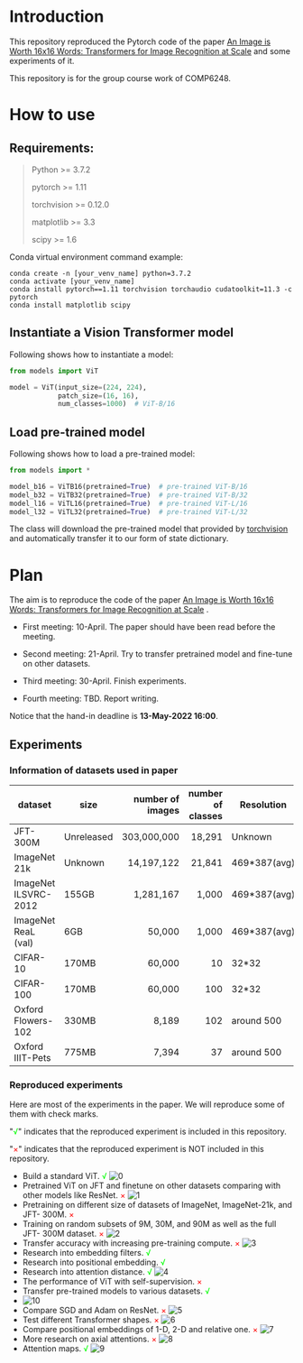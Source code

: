 # Introduction

This repository reproduced the Pytorch code of the
paper [An Image is Worth 16x16 Words: Transformers for Image Recognition at Scale](https://openreview.net/forum?id=YicbFdNTTy)
and some experiments of it.

This repository is for the group course work of COMP6248.

# How to use

## Requirements:

> Python >= 3.7.2
>
> pytorch >= 1.11
>
> torchvision >= 0.12.0
>
> matplotlib >= 3.3
>
> scipy >= 1.6

Conda virtual environment command example:

```
conda create -n [your_venv_name] python=3.7.2
conda activate [your_venv_name]
conda install pytorch==1.11 torchvision torchaudio cudatoolkit=11.3 -c pytorch
conda install matplotlib scipy
```

## Instantiate a Vision Transformer model

Following shows how to instantiate a model:

```python
from models import ViT

model = ViT(input_size=(224, 224),
            patch_size=(16, 16),
            num_classes=1000)  # ViT-B/16
```

## Load pre-trained model

Following shows how to load a pre-trained model:

```python
from models import *

model_b16 = ViTB16(pretrained=True)  # pre-trained ViT-B/16
model_b32 = ViTB32(pretrained=True)  # pre-trained ViT-B/32
model_l16 = ViTL16(pretrained=True)  # pre-trained ViT-L/16
model_l32 = ViTL32(pretrained=True)  # pre-trained ViT-L/32
```

The class will download the pre-trained model that provided by [torchvision](https://github.com/pytorch/vision) and
automatically transfer it to our form of state dictionary.

# Plan

The aim is to reproduce the code of the
paper [An Image is Worth 16x16 Words: Transformers for Image Recognition at Scale](https://openreview.net/forum?id=YicbFdNTTy)
.

* First meeting: 10-April. The paper should have been read before the meeting.

* Second meeting: 21-April. Try to transfer pretrained model and fine-tune on other datasets.

* Third meeting: 30-April. Finish experiments.

* Fourth meeting: TBD. Report writing.

Notice that the hand-in deadline is **13-May-2022 16:00**.

## Experiments

### Information of datasets used in paper

| dataset              | size       | number of images | number of classes | Resolution   |
|----------------------|------------|-----------------:|------------------:|--------------|
| JFT-300M             | Unreleased |      303,000,000 |            18,291 | Unknown      |
| ImageNet 21k         | Unknown    |       14,197,122 |            21,841 | 469*387(avg) |
| ImageNet ILSVRC-2012 | 155GB      |        1,281,167 |             1,000 | 469*387(avg) |
| ImageNet ReaL (val)  | 6GB        |           50,000 |             1,000 | 469*387(avg) |
| CIFAR-10             | 170MB      |           60,000 |                10 | 32*32        |
| CIFAR-100            | 170MB      |           60,000 |               100 | 32*32        |
| Oxford Flowers-102   | 330MB      |            8,189 |               102 | around 500   |
| Oxford IIIT-Pets     | 775MB      |            7,394 |                37 | around 500   |

### Reproduced experiments

Here are most of the experiments in the paper. We will reproduce some of them with check marks.

"<font color=lime>√</font>" indicates that the reproduced experiment is included in this repository.

"<font color=red>×</font>" indicates that the reproduced experiment is NOT included in this repository.

* Build a standard ViT. <font color=lime>√</font>
  ![0](img/ViT.jpg)
* Pretrained ViT on JFT and finetune on other datasets comparing with other models like ResNet. <font color=red>×</font>
  ![1](img/1.png)
* Pretraining on different size of datasets of ImageNet, ImageNet-21k, and JFT- 300M. <font color=red>×</font>
* Training on random subsets of 9M, 30M, and 90M as well as the full JFT- 300M dataset. <font color=red>×</font>
  ![2](img/2.png)
* Transfer accuracy with increasing pre-training compute. <font color=red>×</font>
  ![3](img/3.png)
* Research into embedding filters. <font color=lime>√</font>
* Research into positional embedding. <font color=lime>√</font>
* Research into attention distance. <font color=lime>√</font>
  ![4](img/4.png)
* The performance of ViT with self-supervision. <font color=red>×</font>
* Transfer pre-trained models to various datasets. <font color=lime>√</font>
* ![10](img/10.png)
* Compare SGD and Adam on ResNet. <font color=red>×</font>
  ![5](img/5.png)
* Test different Transformer shapes. <font color=red>×</font>
  ![6](img/6.png)
* Compare positional embeddings of 1-D, 2-D and relative one. <font color=red>×</font>
  ![7](img/7.png)
* More research on axial attentions. <font color=red>×</font>
  ![8](img/8.png)
* Attention maps. <font color=lime>√</font>
  ![9](img/9.png)

